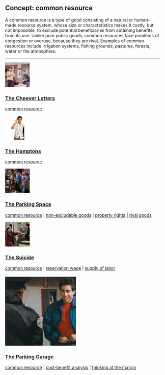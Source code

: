 ## Concept: common resource

A common resource is a type of good consisting of a natural or human-made resource system, whose size or characteristics makes it costly, but not impossible, to exclude potential beneficiaries from obtaining benefits from its use. Unlike pure public goods, common resources face problems of congestion or overuse, because they are rival. Examples of common resources include irrigation systems, fishing grounds, pastures, forests, water or the atmosphere.

<hr>
<div class="clip-listing">
<img src="media/icons/cheever_letters_clip3.jpg" alt="The Cheever Letters icon">

### [The Cheever Letters](../clip/32/)

[common resource](/concept/common-resource/)
</div>

<div class="clip-listing">
<img src="media/icons/hamptons.jpg" alt="The Hamptons icon">

### [The Hamptons](../clip/53/)

[common resource](/concept/common-resource/)
</div>

<div class="clip-listing">
<img src="media/icons/parking_space.jpg" alt="The Parking Space icon">

### [The Parking Space](../clip/38/)

[common resource](/concept/common-resource/) | [non-excludable goods](/concept/non-excludable-goods/) | [property rights](/concept/property-rights/) | [rival goods](/concept/rival-goods/)
</div>

<div class="clip-listing">
<img src="media/icons/suicide.jpg" alt="The Suicide icon">

### [The Suicide](../clip/24/)

[common resource](/concept/common-resource/) | [reservation wage](/concept/reservation-wage/) | [supply of labor](/concept/supply-of-labor/)
</div>

<div class="clip-listing">
<img src="media/icons/5_The_Parking_Garage.jpg" alt="The Parking Garage icon">

### [The Parking Garage](../clip/95/)

[common resource](/concept/common-resource/) | [cost-benefit analysis](/concept/cost-benefit-analysis/) | [thinking at the margin](/concept/thinking-at-the-margin/)
</div>


